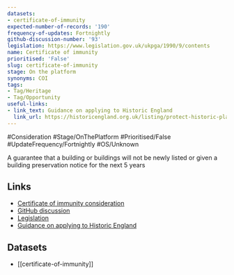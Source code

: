```yaml
---
datasets:
- certificate-of-immunity
expected-number-of-records: '190'
frequency-of-updates: Fortnightly
github-discussion-number: '93'
legislation: https://www.legislation.gov.uk/ukpga/1990/9/contents
name: Certificate of immunity
prioritised: 'False'
slug: certificate-of-immunity
stage: On the platform
synonyms: COI
tags:
- Tag/Heritage
- Tag/Opportunity
useful-links:
- link_text: Guidance on applying to Historic England
  link_url: https://historicengland.org.uk/listing/protect-historic-places/building-preservation-notices-and-certificates-of-immunity/#COIs
---
```


#Consideration #Stage/OnThePlatform #Prioritised/False #UpdateFrequency/Fortnightly #OS/Unknown

A guarantee that a building or buildings will not be newly listed or given a building preservation notice for the next 5 years

## Links

* [Certificate of immunity consideration](https://design.planning.data.gov.uk/planning-consideration/certificate-of-immunity)
* [GitHub discussion](https://github.com/digital-land/data-standards-backlog/discussions/93)
* [Legislation](https://www.legislation.gov.uk/ukpga/1990/9/contents)
* [Guidance on applying to Historic England](https://historicengland.org.uk/listing/protect-historic-places/building-preservation-notices-and-certificates-of-immunity/#COIs)

## Datasets

* [[certificate-of-immunity]]